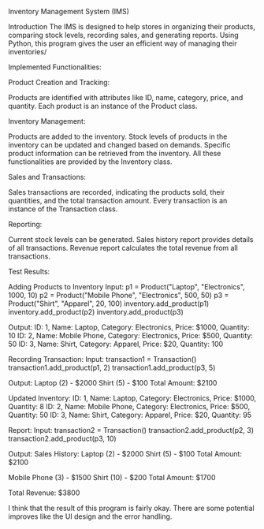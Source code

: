 Inventory Management System (IMS)

Introduction
The IMS is designed to help stores in organizing their products, comparing stock levels, recording sales, and generating reports. Using Python, this program gives the user an efficient way of managing their inventories/

Implemented Functionalities:

Product Creation and Tracking:

Products are identified with attributes like ID, name, category, price, and quantity.
Each product is an instance of the Product class.


Inventory Management:

Products are added to the inventory.
Stock levels of products in the inventory can be updated and changed based on demands.
Specific product information can be retrieved from the inventory.
All these functionalities are provided by the Inventory class.


Sales and Transactions:

Sales transactions are recorded, indicating the products sold, their quantities, and the total transaction amount.
Every transaction is an instance of the Transaction class.


Reporting:

Current stock levels can be generated.
Sales history report provides details of all transactions.
Revenue report calculates the total revenue from all transactions.

Test Results:


Adding Products to Inventory
Input:
p1 = Product("Laptop", "Electronics", 1000, 10)
p2 = Product("Mobile Phone", "Electronics", 500, 50)
p3 = Product("Shirt", "Apparel", 20, 100)
inventory.add_product(p1)
inventory.add_product(p2)
inventory.add_product(p3)

Output:
ID: 1, Name: Laptop, Category: Electronics, Price: $1000, Quantity: 10
ID: 2, Name: Mobile Phone, Category: Electronics, Price: $500, Quantity: 50
ID: 3, Name: Shirt, Category: Apparel, Price: $20, Quantity: 100

Recording Transaction:
Input: 
transaction1 = Transaction()
transaction1.add_product(p1, 2)
transaction1.add_product(p3, 5)

Output:
Laptop (2) - $2000
Shirt (5) - $100
Total Amount: $2100

Updated Inventory:
ID: 1, Name: Laptop, Category: Electronics, Price: $1000, Quantity: 8
ID: 2, Name: Mobile Phone, Category: Electronics, Price: $500, Quantity: 50
ID: 3, Name: Shirt, Category: Apparel, Price: $20, Quantity: 95

Report:
Input:
transaction2 = Transaction()
transaction2.add_product(p2, 3)
transaction2.add_product(p3, 10)

Output:
Sales History:
Laptop (2) - $2000
Shirt (5) - $100
Total Amount: $2100

Mobile Phone (3) - $1500
Shirt (10) - $200
Total Amount: $1700

Total Revenue: $3800


I think that the result of this program is fairly okay. There are some potential improves like the UI design and the error handling.







